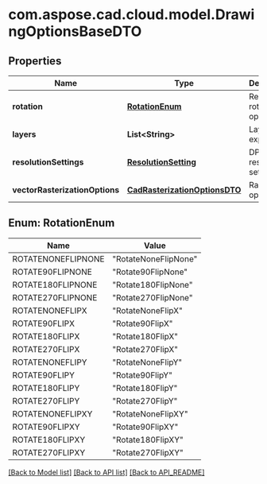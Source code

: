 
# com.aspose.cad.cloud.model.DrawingOptionsBaseDTO

## Properties
Name | Type | Description | Notes
------------ | ------------- | ------------- | -------------
**rotation** | [**RotationEnum**](#RotationEnum) | Resulting rotation operation | 
**layers** | **List&lt;String&gt;** | Layers to export |  [optional]
**resolutionSettings** | [**ResolutionSetting**](ResolutionSetting.md) | DPI resolution settings |  [optional]
**vectorRasterizationOptions** | [**CadRasterizationOptionsDTO**](CadRasterizationOptionsDTO.md) | Raster options |  [optional]


<a name="RotationEnum"></a>
## Enum: RotationEnum
Name | Value
---- | -----
ROTATENONEFLIPNONE | &quot;RotateNoneFlipNone&quot;
ROTATE90FLIPNONE | &quot;Rotate90FlipNone&quot;
ROTATE180FLIPNONE | &quot;Rotate180FlipNone&quot;
ROTATE270FLIPNONE | &quot;Rotate270FlipNone&quot;
ROTATENONEFLIPX | &quot;RotateNoneFlipX&quot;
ROTATE90FLIPX | &quot;Rotate90FlipX&quot;
ROTATE180FLIPX | &quot;Rotate180FlipX&quot;
ROTATE270FLIPX | &quot;Rotate270FlipX&quot;
ROTATENONEFLIPY | &quot;RotateNoneFlipY&quot;
ROTATE90FLIPY | &quot;Rotate90FlipY&quot;
ROTATE180FLIPY | &quot;Rotate180FlipY&quot;
ROTATE270FLIPY | &quot;Rotate270FlipY&quot;
ROTATENONEFLIPXY | &quot;RotateNoneFlipXY&quot;
ROTATE90FLIPXY | &quot;Rotate90FlipXY&quot;
ROTATE180FLIPXY | &quot;Rotate180FlipXY&quot;
ROTATE270FLIPXY | &quot;Rotate270FlipXY&quot;


[[Back to Model list]](API_README.md#documentation-for-models) [[Back to API list]](API_README.md#documentation-for-api-endpoints) [[Back to API_README]](API_README.md)

